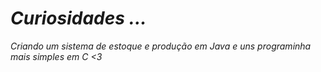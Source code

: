 # _Curiosidades ..._ 

_Criando um sistema de estoque e produção  em Java e uns programinha mais simples  em C <3_
